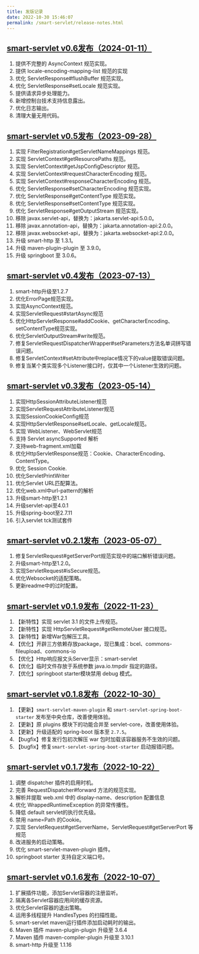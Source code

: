 ```yaml
---
title: 发版记录
date: 2022-10-30 15:46:07
permalink: /smart-servlet/release-notes.html
---
```


## [smart-servlet v0.6发布（2024-01-11）](https://gitee.com/smartboot/smart-servlet/releases/tag/v0.6)
1. 提供不完整的 AsyncContext 规范实现。
2. 提供 locale-encoding-mapping-list 规范的实现
3. 优化 ServletResponse#flushBuffer 规范实现。
4. 优化 ServletResponse#setLocale 规范实现。
5. 提供请求异步处理能力。
6. 新增控制台技术支持信息露出。
7. 优化日志输出。
8. 清理大量无用代码。


## [smart-servlet v0.5发布（2023-09-28）](https://gitee.com/smartboot/smart-servlet/releases/tag/v0.5)
1. 实现 FilterRegistration#getServletNameMappings 规范。
2. 实现 ServletContext#getResourcePaths 规范。
3. 实现 ServletContext#getJspConfigDescriptor 规范。
4. 实现 ServletContext#requestCharacterEncoding 规范。
5. 实现 ServletContext#responseCharacterEncoding 规范。
6. 优化 ServletResponse#setCharacterEncoding 规范实现。
7. 优化 ServletResponse#getContentType 规范实现。
8. 优化 ServletResponse#setContentType 规范实现。
9. 优化 ServletResponse#getOutputStream 规范实现。
10. 移除 javax.servlet-api，替换为：jakarta.servlet-api:5.0.0。
11. 移除 javax.annotation-api，替换为：jakarta.annotation-api:2.0.0。
12. 移除 javax.websocket-api，替换为：jakarta.websocket-api:2.0.0。
13. 升级 smart-http 至 1.3.1。
14. 升级 maven-plugin-plugin 至 3.9.0。
15. 升级 springboot 至 3.0.6。

## [smart-servlet v0.4发布（2023-07-13）](https://gitee.com/smartboot/smart-servlet/releases/tag/v0.4)
1. smart-http升级至1.2.7
2. 优化ErrorPage规范实现。
3. 实现AsyncContext规范。
4. 实现ServletRequest#startAsync规范
5. 优化HttpServletResponse#addCookie、getCharacterEncoding、setContentType规范实现。
6. 优化ServletOutputStream#write规范。
7. 修复ServletRequestDispatcherWrapper#setParameters方法名单词拼写错误问题。
8. 修复ServletContext#setAttribute中replace情况下的value提取错误问题。
9. 修复当某个类实现多个Listener接口时，仅其中一个Listener生效的问题。

## [smart-servlet v0.3发布（2023-05-14）](https://gitee.com/smartboot/smart-servlet/releases/tag/v0.3)
1. 实现HttpSessionAttributeListener规范
2. 实现ServletRequestAttributeListener规范
3. 实现SessionCookieConfig规范
4. 实现HttpServletResponse#setLocale、getLocale规范。
5. 实现 WebListener、WebServlet规范
6. 支持 Servlet asyncSupported 解析
7. 支持web-fragment.xml加载
8. 优化HttpServletResponse规范：Cookie、CharacterEncoding、ContentType。
9. 优化 Session Cookie.
10. 优化ServletPrintWriter
11. 优化Servlet URL匹配算法。
12. 优化web.xml中url-pattern的解析
13. 升级smart-http至1.2.1
14. 升级servlet-api至4.0.1
15. 升级spring-boot至2.7.11
16. 引入servlet tck测试套件

## [smart-servlet v0.2.1发布（2023-05-07）](https://gitee.com/smartboot/smart-servlet/releases/tag/v0.2.1)
1. 修复ServletRequest#getServerPort规范实现中的端口解析错误问题。
2. 升级smart-http至1.2.0。
3. 实现ServletRequest#isSecure规范。
4. 优化Websocket的适配策略。
5. 更新readme中的过时配置。

## [smart-servlet v0.1.9发布（2022-11-23）](https://gitee.com/smartboot/smart-servlet/releases/tag/v0.1.9)
1. 【新特性】实现 servlet 3.1 的文件上传规范。
2. 【新特性】实现 HttpServletRequest#getRemoteUser 接口规范。
3. 【新特性】新增War包解压工具。
4. 【优化】开辟三方依赖存放package，现已集成：bcel、commons-fileupload、commons-io
5. 【优化】Http响应报文头Server显示：smart-servlet
6. 【优化】临时文件存放于系统参数 java.io.tmpdir 指定的路径。
7. 【优化】springboot starter模块禁用 debug 模式。

## [smart-servlet v0.1.8发布（2022-10-30）](https://gitee.com/smartboot/smart-servlet/releases/tag/v0.1.8)
1. 【更新】`smart-servlet-maven-plugin` 和 `smart-servlet-spring-boot-starter` 发布至中央仓库，改善使用体验。
2. 【更新】原 plugins 模块下的功能合并至 servlet-core，改善使用体验。
3. 【更新】升级适配的 spring-boot 版本至 `2.7.5`。
4. 【bugfix】修复发行包初次解压 war 包时加载该容器服务不生效的问题。
5. 【bugfix】修复`smart-servlet-spring-boot-starter` 启动报错问题。


## [smart-servlet v0.1.7发布（2022-10-22）](https://gitee.com/smartboot/smart-servlet/releases/tag/v0.1.7)
  1. 调整 dispatcher 插件的启用时机。
  2. 完善 RequestDispatcher#forward 方法的规范实现。
  3. 解析并提取 web.xml 中的 display-name、description 配置信息
  4. 优化 WrappedRuntimeException 的异常传播性。
  5. 降低 default servlet的执行优先级。
  6. 禁用 name=Path 的Cookie。
  7. 实现 ServletRequest#getServerName，ServletRequest#getServerPort 等规范
  8. 改进服务的启动策略。
  9. 优化 smart-servlet-maven-plugin 插件。
  10. springboot starter 支持自定义端口号。

## [smart-servlet v0.1.6发布（2022-10-07）](https://gitee.com/smartboot/smart-servlet/releases/tag/v0.1.6)
  1. 扩展插件功能，添加Servlet容器的注册监听。
  2. 隔离各Servlet容器应用间的缓存资源。
  3. 优化Servlet容器的退出策略。
  4. 运用多线程提升 HandlesTypes 的扫描性能。
  5. smart-servlet maven运行插件添加启动耗时的输出。
  6. Maven 插件 maven-plugin-plugin 升级至 3.6.4
  7. Maven 插件 maven-compiler-plugin 升级至 3.10.1
  8. smart-http 升级至 1.1.16